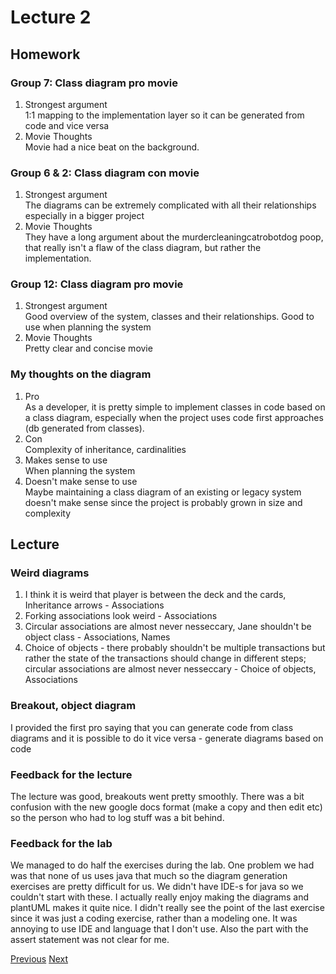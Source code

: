 # Lecture 2 
## Homework
### Group 7: Class diagram pro movie
1. Strongest argument  
1:1 mapping to the implementation layer so it can be generated from code and vice versa
2. Movie Thoughts  
Movie had a nice beat on the background.

### Group 6 & 2: Class diagram con movie
1. Strongest argument  
The diagrams can be extremely complicated with all their relationships especially in a bigger project
2. Movie Thoughts  
They have a long argument about the murdercleaningcatrobotdog poop, that really isn't a flaw of the class diagram, but rather the implementation.

### Group 12: Class diagram pro movie
1. Strongest argument  
Good overview of the system, classes and their relationships. Good to use when planning the system
2. Movie Thoughts  
Pretty clear and concise movie 


### My thoughts on the diagram
1. Pro  
As a developer, it is pretty simple to implement classes in code based on a class diagram, especially when the project uses code first  approaches (db generated from classes).
2. Con  
Complexity of inheritance, cardinalities
3. Makes sense to use  
When planning the system
4. Doesn't make sense to use  
Maybe maintaining a class diagram of an existing or legacy system doesn't make sense since the project is probably grown in size and complexity


## Lecture

### Weird diagrams
1. I think it is weird that player is between the deck and the cards, Inheritance arrows - Associations
2. Forking associations look weird - Associations
3. Circular associations are almost never nesseccary, Jane shouldn't be object class - Associations, Names
4. Choice of objects - there probably shouldn't be multiple transactions but rather the state of the transactions should change in different steps; circular associations are almost never nesseccary - Choice of objects, Associations

### Breakout, object diagram
I provided the first pro saying that you can generate code from class diagrams and it is possible to do it vice versa - generate diagrams based on code

### Feedback for the lecture
The lecture was good, breakouts went pretty smoothly. There was a bit confusion with the new google docs format (make a copy and then edit etc) so the person who had to log stuff was a bit behind.

### Feedback for the lab
We managed to do half the exercises during the lab. One problem we had was that none of us uses java that much so the diagram generation exercises are pretty difficult for us. We didn't have IDE-s for java so we couldn't start with these. I actually really enjoy making the diagrams and plantUML makes it quite nice. I didn't really see the point of the last exercise since it was just a coding exercise, rather than a modeling one. It was annoying to use IDE and language that I don't use. Also the part with the assert statement was not clear for me.


[Previous](./Reflections/lecture2.md) [Next](./Reflections/lecture4.md)